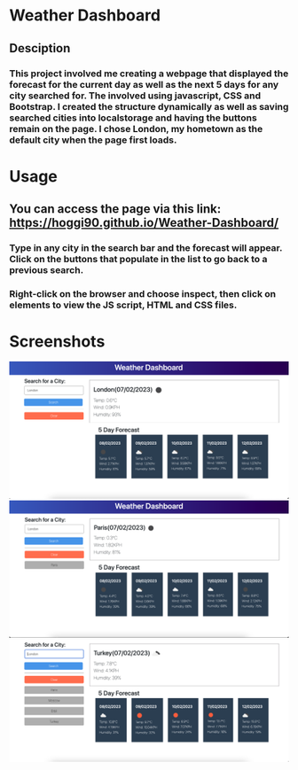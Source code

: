 # Weather Dashboard

## Desciption

### This project involved me creating a webpage that displayed the forecast for the current day as well as the next 5 days for any city searched for. The involved using javascript, CSS and Bootstrap. I created the structure dynamically as well as saving searched cities into localstorage and having the buttons remain on the page. I chose London, my hometown as the default city when the page first loads.


# Usage

## You can access the page via this link: https://hoggi90.github.io/Weather-Dashboard/

### Type in any city in the search bar and the forecast will appear. Click on the buttons that populate in the list to go back to a previous search.

### Right-click on the browser and choose inspect, then click on elements to view the JS script, HTML and CSS files.

# Screenshots

![Screenshot](/assets/images/screenshot1.png)
![Screenshot](/assets/images/screenshot2.png)
![Screenshot](/assets/images/screenshot3.png)



